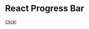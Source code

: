 <h1>React Progress Bar</h1>
<a href="https://cassjbeckford.github.io/ReactProgressBar/">Click!</a>


